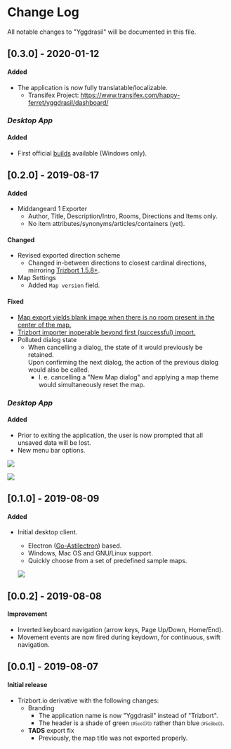 # Change Log

All notable changes to "Yggdrasil" will be documented in this file.

## [0.3.0] - 2020-01-12

#### Added
* The application is now fully translatable/localizable.
  * Transifex Project: https://www.transifex.com/happy-ferret/yggdrasil/dashboard/

### *Desktop App*

#### Added
* First official [builds](https://github.com/middangeard-fiction/yggdrasil/releases) available (Windows only).

## [0.2.0] - 2019-08-17

#### Added
* Middangeard 1 Exporter
  * Author, Title, Description/Intro, 
    Rooms, Directions and Items only.
  * No item attributes/synonyms/articles/containers (yet).

#### Changed
* Revised exported direction scheme
  * Changed in-between directions to closest cardinal directions,
    mirroring [Trizbort 1.5.8+](http://www.trizbort.com/Docs/index.shtml#help_conn_ports).
* Map Settings
  * Added ``Map version`` field.


#### Fixed
  * [Map export yields blank image when there is no room present in the center of the map.](https://github.com/henck/trizbort/issues/1)
  * [Trizbort importer inoperable beyond first (successful) import.](https://github.com/henck/trizbort/issues/27)
  * Polluted dialog state
    * When cancelling a dialog, the state of it would previously be retained.
      <br/> Upon confirming the next dialog, the action of the previous dialog
      would also be called. 
        * I. e. cancelling a "New Map dialog" and applying a map theme would
        simultaneously reset the map.

### *Desktop App*

#### Added
* Prior to exiting the application, the user is now prompted that all unsaved data will be lost.
* New menu bar options.

![](changes/0.2.0/file.png)

![](changes/0.2.0/settings.PNG)

## [0.1.0] - 2019-08-09

#### Added
* Initial desktop client.
  * Electron ([Go-Astilectron](https://github.com/asticode/go-astilectron)) based.
  * Windows, Mac OS and GNU/Linux support.
  * Quickly choose from a set of predefined sample maps.

  ![](changes/0.1.0/maps.png)

## [0.0.2] - 2019-08-08

#### Improvement
* Inverted keyboard navigation (arrow keys, Page Up/Down, Home/End).
* Movement events are now fired during keydown, for continuous, swift navigation.

## [0.0.1] - 2019-08-07

#### Initial release
* Trizbort.io derivative with the following changes:
  * Branding
    * The application name is now "Yggdrasil" instead of "Trizbort".
    * The header is a shade of green <small><small>(#5cc070)</small></small> rather than blue <small><small>(#5c6bc0)</small></small>.
  * **TADS** export fix
    * Previously, the map title was not exported properly.